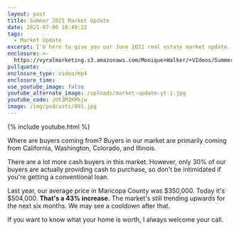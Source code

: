 ```yaml
---
layout: post
title: Summer 2021 Market Update
date: 2021-07-06 18:49:22
tags:
  - Market Update
excerpt: I'm here to give you our June 2021 real estate market update.
enclosure: >-
  https://vyralmarketing.s3.amazonaws.com/Monique+Walker/+VIdeos/Summer+2021+Market+Update.mp4
pullquote:
enclosure_type: video/mp4
enclosure_time:
use_youtube_image: false
youtube_alternate_image: /uploads/market-update-yt-1.jpg
youtube_code: zOt3MJKMkjw
image: /img/podcasts/001.jpg
---
```

{% include youtube.html %}

Where are buyers coming from? Buyers in our market are primarily coming from California, Washington, Colorado, and Illinois.

There are a lot more cash buyers in this market. However, only 30% of our buyers are actually providing cash to purchase, so don’t be intimidated if you're getting a conventional loan.

Last year, our average price in Maricopa County was $350,000. Today it's $504,000. **That's a 43% increase.** The market's still trending upwards for the next six months. We may see a cooldown after that.

If you want to know what your home is worth, I always welcome your call.
